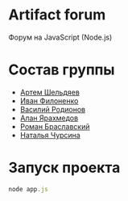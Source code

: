 # Artifact forum
Форум на JavaScript (Node.js)

# Состав группы
- [Артем Шельдяев](https://github.com/cmashinho)
- [Иван Филоненко](https://github.com/SpeedyGonzaless)
- [Василий Родионов](https://github.com/rodionovv)
- [Алан Ярахмедов](https://github.com/OneMythicalMan)
- [Роман Браславский](https://github.com/hdstrgsx)
- [Наталья Чурсина](https://github.com/kwk18)

# Запуск проекта
``` javascript
node app.js
```

